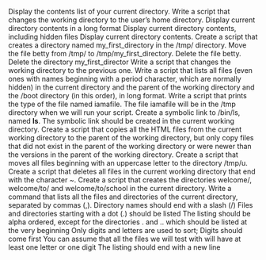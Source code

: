 Display the contents list of your current directory.
 Write a script that changes the working directory to the user’s home 
directory. Display current directory contents in a long format Display current directory contents, including hidden files 
Display current directory contents.  Create a script that creates a directory named my_first_directory in the /tmp/ directory. 
Move the file betty from /tmp/ to /tmp/my_first_directory. Delete the file betty. Delete the directory my_first_director Write 
a script that changes the working directory to the previous one. Write a script that lists all files (even ones with names 
beginning with a period character, which are normally hidden) in the current directory and the parent of the working directory 
and the /boot directory (in this order), in long format. Write a script that prints the type of the file named iamafile. The 
file iamafile will be in the /tmp directory when we will run your script. Create a symbolic link to /bin/ls, named __ls__. The 
symbolic link should be created in the current working directory. Create a script that copies all the HTML files from the 
current working directory to the parent of the working directory, but only copy files that did not exist in the parent of the 
working directory or were newer than the versions in the parent of the working directory. Create a script that moves all files 
beginning with an uppercase letter to the directory /tmp/u. Create a script that deletes all files in the current working 
directory that end with the character ~. Create a script that creates the directories welcome/, welcome/to/ and 
welcome/to/school in the current directory. Write a command that lists all the files and directories of the current directory, 
separated by commas (,). Directory names should end with a slash (/) Files and directories starting with a dot (.) should be 
listed The listing should be alpha ordered, except for the directories . and .. which should be listed at the very beginning 
Only digits and letters are used to sort; Digits should come first You can assume that all the files we will test with will 
have at least one letter or one digit
The listing should end with a new line
